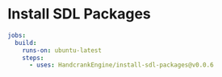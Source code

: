 # Install SDL Packages

```yml
jobs:
  build:
    runs-on: ubuntu-latest
    steps:
      - uses: HandcrankEngine/install-sdl-packages@v0.0.6
```

